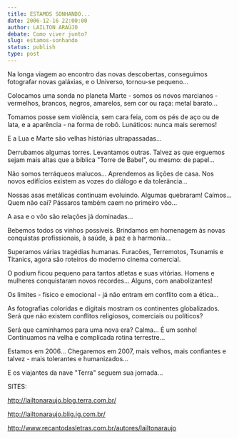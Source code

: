 ```yaml
---
title: ESTAMOS SONHANDO...
date: 2006-12-16 22:00:00
author: LAILTON ARAÚJO
debate: Como viver junto?
slug: estamos-sonhando
status: publish 
type: post
---
```


  

Na longa viagem ao encontro das novas descobertas, conseguimos fotografar novas galáxias, e o Universo, tornou-se pequeno...  

Colocamos uma sonda no planeta Marte - somos os novos marcianos - vermelhos, brancos, negros, amarelos, sem cor ou raça: metal barato...  

Tomamos posse sem violência, sem cara feia, com os pés de aço ou de lata, e a aparência - na forma de robô. Lunáticos: nunca mais seremos!  

E a Lua e Marte são velhas histórias ultrapassadas...  

Derrubamos algumas torres. Levantamos outras. Talvez as que erguemos sejam mais altas que a bíblica "Torre de Babel", ou mesmo: de papel...  

Não somos terráqueos malucos... Aprendemos as lições de casa. Nos novos edifícios existem as vozes do diálogo e da tolerância...  

Nossas asas metálicas continuam evoluindo. Algumas quebraram! Caímos... Quem não cai? Pássaros também caem no primeiro vôo...  

A asa e o vôo são relações já dominadas...  

Bebemos todos os vinhos possíveis. Brindamos em homenagem às novas conquistas profissionais, à saúde, à paz e à harmonia...  

Superamos várias tragédias humanas. Furacões, Terremotos, Tsunamis e Titanics, agora são roteiros do moderno cinema comercial.  

O podium ficou pequeno para tantos atletas e suas vitórias. Homens e mulheres conquistaram novos recordes... Alguns, com anabolizantes!  

Os limites - físico e emocional - já não entram em conflito com a ética...  

As fotografias coloridas e digitais mostram os continentes globalizados. Será que não existem conflitos religiosos, comerciais ou políticos?  

Será que caminhamos para uma nova era? Calma... É um sonho! Continuamos na velha e complicada rotina terrestre...  

Estamos em 2006... Chegaremos em 2007, mais velhos, mais confiantes e talvez - mais tolerantes e humanizados...  

E os viajantes da nave "Terra" seguem sua jornada...  

  

SITES:   

http://lailtonaraujo.blog.terra.com.br/   

http://lailtonaraujo.blig.ig.com.br/  

http://www.recantodasletras.com.br/autores/lailtonaraujo
